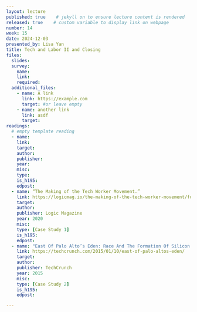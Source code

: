 ```yaml
---
layout: lecture
published: true    # jekyll on to ensure lecture content is rendered
released: true    # custom variable to display link on webpage
number: 14
week: 15
date: 2024-12-03
presented_by: Lisa Yan
title: Tech and Labor II and Closing
files:
  slides:
  survey:
    name:
    link: 
    required:
  additional_files:
    - name: A link
      link: https://example.com
      target: #or leave empty
    - name: another link
      link: asdf
      target:
readings:
  # empty template reading
  - name: 
    link:
    target:
    author:
    publisher: 
    year: 
    misc: 
    type: 
    is_h195: 
    edpost:
  - name: “The Making of the Tech Worker Movement.”
    link: https://logicmag.io/the-making-of-the-tech-worker-movement/full-text/
    target:
    author:
    publisher: Logic Magazine
    year: 2020
    misc: 
    type: [Case Study 1]
    is_h195: 
    edpost:
  - name: "East Of Palo Alto’s Eden: Race And The Formation Of Silicon Valley"
    link: https://techcrunch.com/2015/01/10/east-of-palo-altos-eden/
    target:
    author:
    publisher: TechCrunch
    year: 2015
    misc: 
    type: [Case Study 2]
    is_h195: 
    edpost:

---
```


<!-- information here -->
